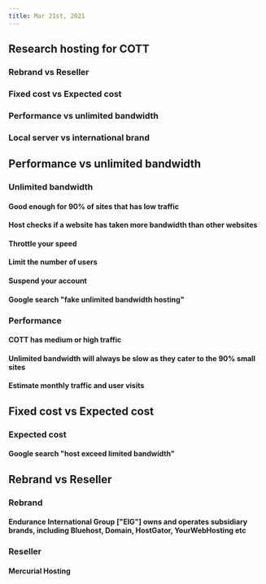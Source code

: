 ```yaml
---
title: Mar 21st, 2021
---
```


## Research hosting for COTT
### Rebrand vs Reseller
### Fixed cost vs Expected cost
### Performance vs unlimited bandwidth
### Local server vs international brand
## Performance vs unlimited bandwidth
### Unlimited bandwidth
#### Good enough for 90% of sites that has low traffic
#### Host checks if a website has taken more bandwidth than other websites
#### Throttle your speed
#### Limit the number of users
#### Suspend your account
#### Google search "fake unlimited bandwidth hosting"
### Performance
#### COTT has medium or high traffic
#### Unlimited bandwidth will always be slow as they cater to the 90% small sites
#### Estimate monthly traffic and user visits
## Fixed cost vs Expected cost
### Expected cost
#### Google search "host exceed limited bandwidth"
## Rebrand vs Reseller
### Rebrand
#### Endurance International Group ["EIG"] owns and operates subsidiary brands, including Bluehost, Domain, HostGator, YourWebHosting etc
### Reseller
#### Mercurial Hosting

